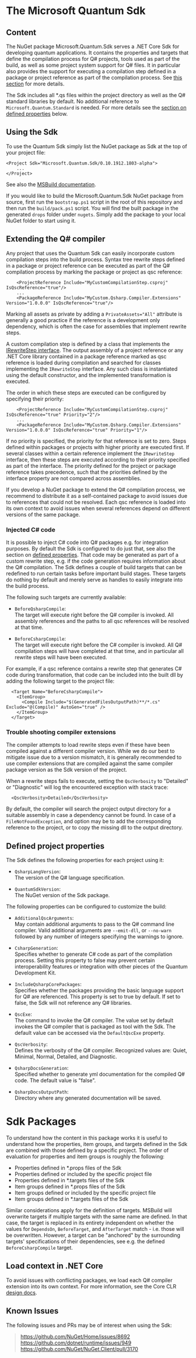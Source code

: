 # The Microsoft Quantum Sdk #

## Content ##

The NuGet package Microsoft.Quantum.Sdk serves a .NET Core Sdk for developing quantum applications. 
It contains the properties and targets that define the compilation process for Q# projects, tools used as part of the build, as well as some project system support for Q# files. It in particular also provides the support for executing a compilation step defined in a package or project reference as part of the compilation process. See [this section](#extending-the-q#-compiler) for more details.

The Sdk includes all \*.qs files within the project directory as well as the Q# standard libraries by default. No additional reference to `Microsoft.Quantum.Standard` is needed. For more details see the [section on defined properties](#defined-project-properties) below.  

## Using the Sdk ##

To use the Quantum Sdk simply list the NuGet package as Sdk at the top of your project file: 
```
<Project Sdk="Microsoft.Quantum.Sdk/0.10.1912.1803-alpha">
    ...
</Project>
```
See also the [MSBuild documentation](https://docs.microsoft.com/en-us/visualstudio/msbuild/how-to-use-project-sdk?view=vs-2019).

If you would like to build the Microsoft.Quantum.Sdk NuGet package from source, first run the `bootstrap.ps1` script in the root of this repository and then run the `build/pack.ps1` script. You will find the built package in the generated `drops` folder under `nugets`. Simply add the package to your local NuGet folder to start using it. 

[comment]: # (TODO: add a section on specifying an execution target)

## Extending the Q# compiler ##

Any project that uses the Quantum Sdk can easily incorporate custom compilation steps into the build process. Syntax tree rewrite steps defined in a package or project reference can be executed as part of the Q# compilation process by marking the package or project as qsc reference:
```
    <ProjectReference Include="MyCustomCompilationStep.csproj" IsQscReference="true"/>
    ...
    <PackageReference Include="MyCustom.Qsharp.Compiler.Extensions" Version="1.0.0.0" IsQscReference="true"/>
```
Marking all assets as private by adding a `PrivateAssets="All"` attribute is generally a good practice if the reference is a development only dependency, which is often the case for assemblies that implement rewrite steps.

A custom compilation step is defined by a class that implements the [IRewriteStep interface](https://github.com/microsoft/qsharp-compiler/blob/master/src/QsCompiler/Compiler/PluginInterface.cs). The output assembly of a project reference or any .NET Core library contained in a package reference marked as qsc reference is loaded during compilation and searched for classes implementing the `IRewriteStep` interface. Any such class is instantiated using the default constructor, and the implemented transformation is executed. 

[comment]: # (TODO: add a section detailing the IRewriteStep interface, and link it here)

The order in which these steps are executed can be configured by specifying their priority:
```
    <ProjectReference Include="MyCustomCompilationStep.csproj" IsQscReference="true" Priority="2"/>
    ...
    <PackageReference Include="MyCustom.Qsharp.Compiler.Extensions" Version="1.0.0.0" IsQscReference="true" Priority="1"/>
```
If no priority is specified, the priority for that reference is set to zero. 
Steps defined within packages or projects with higher priority are executed first. If several classes within a certain reference implement the `IRewriteStep` interface, then these steps are executed according to their priority specified as part of the interface. The priority defined for the project or package reference takes precedence, such that the priorities defined by the interface property are not compared across assemblies.   

[comment]: # (TODO: describe how to limit included rewrite steps to a particular execution target)

If you develop a NuGet package to extend the Q# compilation process, we recommend to distribute it as a self-contained package to avoid issues due to references that could not be resolved. Each qsc reference is loaded into its own context to avoid issues when several references depend on different versions of the same package. 

### Injected C# code ###

It is possible to inject C# code into Q# packages e.g. for integration purposes. By default the Sdk is configured to do just that, see also the section on [defined properties](#defined-project-properties). That code may be generated as part of a custom rewrite step, e.g. if the code generation requires information about the Q# compilation. 
The Sdk defines a couple of build targets that can be redefined to run certain tasks before important build stages. These targets do nothing by default and merely serve as handles to easily integrate into the build process.

The following such targets are currently available: 

- `BeforeQsharpCompile`:    
The target will execute right before the Q# compiler is invoked. All assembly references and the paths to all qsc references will be resolved at that time.   

- `BeforeCsharpCompile`:    
The target will execute right before the C# compiler is invoked. All Q# compilation steps will have completed at that time, and in particular all rewrite steps will have been executed.  

For example, if a qsc reference contains a rewrite step that generates C# code during transformation, that code can be included into the built dll by adding the following target to the project file: 

```
  <Target Name="BeforeCsharpCompile">
    <ItemGroup>
      <Compile Include="$(GeneratedFilesOutputPath)**/*.cs" Exclude="@(Compile)" AutoGen="true" />
    </ItemGroup>
  </Target>  
```

### Trouble shooting compiler extensions ###

The compiler attempts to load rewrite steps even if these have been compiled against a different compiler version. While we do our best to mitigate issue due to a version mismatch, it is generally recommended to use compiler extensions that are compiled against the same compiler package version as the Sdk version of the project. 

When a rewrite steps fails to execute, setting the `QscVerbosity` to "Detailed" or "Diagnostic" will log the encountered exception with stack trace:
```
  <QscVerbosity>Detailed</QscVerbosity>
```
By default, the compiler will search the project output directory for a suitable assembly in case a dependency cannot be found. In case of a `FileNotFoundException`, and option may be to add the corresponding reference to the project, or to copy the missing dll to the output directory. 

## Defined project properties ##

The Sdk defines the following properties for each project using it: 

- `QsharpLangVersion`:    
The version of the Q# language specification.

- `QuantumSdkVersion`:    
The NuGet version of the Sdk package.

The following properties can be configured to customize the build: 

- `AdditionalQscArguments`:    
May contain additional arguments to pass to the Q# command line compiler. Valid additional arguments are `--emit-dll`, or `--no-warn` followed by any number of integers specifying the warnings to ignore.   

- `CsharpGeneration`:    
Specifies whether to generate C# code as part of the compilation process. Setting this property to false may prevent certain interoperability features or integration with other pieces of the Quantum Development Kit. 

- `IncludeQsharpCorePackages`:     
Specifies whether the packages providing the basic language support for Q# are referenced. This property is set to true by default. If set to false, the Sdk will not reference any Q# libraries. 

- `QscExe`:    
The command to invoke the Q# compiler. The value set by default invokes the Q# compiler that is packaged as tool with the Sdk. The default value can be accessed via the `DefaultQscExe` property. 

- `QscVerbosity`:    
Defines the verbosity of the Q# compiler. Recognized values are: Quiet, Minimal, Normal, Detailed, and Diagnostic.

- `QsharpDocsGeneration`:    
Specified whether to generate yml documentation for the compiled Q# code. The default value is "false". 

- `QsharpDocsOutputPath`:    
Directory where any generated documentation will be saved. 

[comment]: # (TODO: document QscBuildConfigExe, QscBuildConfigOutputPath)

# Sdk Packages #

To understand how the content in this package works it is useful to understand how the properties, item groups, and targets defined in the Sdk are combined with those defined by a specific project. 
The order of evaluation for properties and item groups is roughly the following: 

- Properties defined in \*.props files of the Sdk
- Properties defined or included by the specific project file
- Properties defined in *.targets files of the Sdk
- Item groups defined in *.props files of the Sdk
- Item groups defined or included by the specific project file
- Item groups defined in *.targets files of the Sdk  

Similar considerations apply for the definition of targets. MSBuild will overwrite targets if multiple targets with the same name are defined. In that case, the target is replaced in its entirety independent on whether the values for `DependsOn`, `BeforeTarget`, and `AfterTarget` match - i.e. those will be overwritten. However, a target can be "anchored" by the surrounding targets' specifications of their dependencies, see e.g. the defined `BeforeCsharpCompile` target. 

## Load context in .NET Core

To avoid issues with conflicting packages, we load each Q# compiler extension into its own context. For more information, see the Core CLR [design docs](https://github.com/dotnet/coreclr/blob/master/Documentation/design-docs/assemblyloadcontext.md). 

## Known Issues ##

The following issues and PRs may be of interest when using the Sdk:
> https://github.com/NuGet/Home/issues/8692    
> https://github.com/dotnet/runtime/issues/949    
> https://github.com/NuGet/NuGet.Client/pull/3170    
